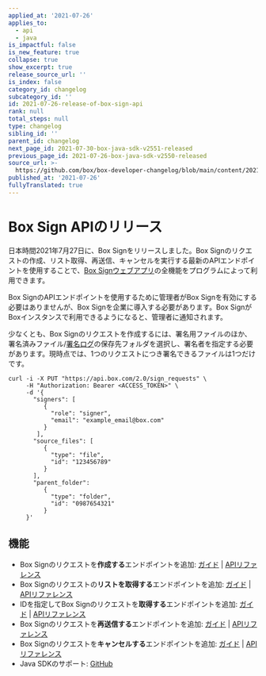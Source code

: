 ```yaml
---
applied_at: '2021-07-26'
applies_to:
  - api
  - java
is_impactful: false
is_new_feature: true
collapse: true
show_excerpt: true
release_source_url: ''
is_index: false
category_id: changelog
subcategory_id: ''
id: 2021-07-26-release-of-box-sign-api
rank: null
total_steps: null
type: changelog
sibling_id: ''
parent_id: changelog
next_page_id: 2021-07-30-box-java-sdk-v2551-released
previous_page_id: 2021-07-26-box-java-sdk-v2550-released
source_url: >-
  https://github.com/box/box-developer-changelog/blob/main/content/2021/07-26-release-of-box-sign-api.md
published_at: '2021-07-26'
fullyTranslated: true
---
```

# Box Sign APIのリリース

日本時間2021年7月27日に、Box Signをリリースしました。Box Signのリクエストの作成、リスト取得、再送信、キャンセルを実行する最新のAPIエンドポイントを使用することで、[Box Signウェブアプリ][webapp]の全機能をプログラムによって利用できます。

Box SignのAPIエンドポイントを使用するために管理者がBox Signを有効にする必要はありませんが、Box Signを企業に導入する必要があります。Box SignがBoxインスタンスで利用できるようになると、管理者に通知されます。

<!-- more -->

少なくとも、Box Signのリクエストを作成するには、署名用ファイルのほか、署名済みファイル/[署名ログ][log]の保存先フォルダを選択し、署名者を指定する必要があります。現時点では、1つのリクエストにつき署名できるファイルは1つだけです。

```curl
curl -i -X PUT "https://api.box.com/2.0/sign_requests" \
     -H "Authorization: Bearer <ACCESS_TOKEN>" \
     -d '{
       "signers": [
          {    
            "role": "signer",
            "email": "example_email@box.com"
          }
        ],
       "source_files": [
          {
            "type": "file",
            "id": "123456789"
          }
       ],
       "parent_folder": 
          {
            "type": "folder",
            "id": "0987654321"
          }
     }'
```

## 機能

* Box Signのリクエストを**作成する**エンドポイントを追加: [ガイド][c] \| [APIリファレンス][c_ref]
* Box Signのリクエストの**リストを取得する**エンドポイントを追加: [ガイド][l] \| [APIリファレンス][l_ref]
* IDを指定してBox Signのリクエストを**取得する**エンドポイントを追加: [ガイド][g] \| [APIリファレンス][g_ref]
* Box Signのリクエストを**再送信する**エンドポイントを追加: [ガイド][r] \| [APIリファレンス][r_ref]
* Box Signのリクエストを**キャンセルする**エンドポイントを追加: [ガイド][ca] \| [APIリファレンス][ca_ref]
* Java SDKのサポート: [GitHub][gh]

[webapp]: https://support.box.com/hc/en-us/articles/4404086827411-Introducing-Box-Sign

[log]: https://support.box.com/hc/en-us/articles/4404095202579-Viewing-the-signing-log

[c]: g://box-sign/create-sign-request

[c_ref]: e:///post-sign-requests

[l]: g://box-sign/list-sign-requests/#all

[l_ref]: e://get-sign-requests

[g]: g://box-sign/list-sign-requests/#by-id

[g_ref]: e://get-sign-requests-id

[r]: g://box-sign/resend-sign-request

[r_ref]: e://post-sign-requests-id-resend

[ca]: g://box-sign/cancel-sign-request

[ca_ref]: e://post-sign-requests-id-cancel

[gh]: https://github.com/box/box-java-sdk/blob/main/doc/sign_requests.md
